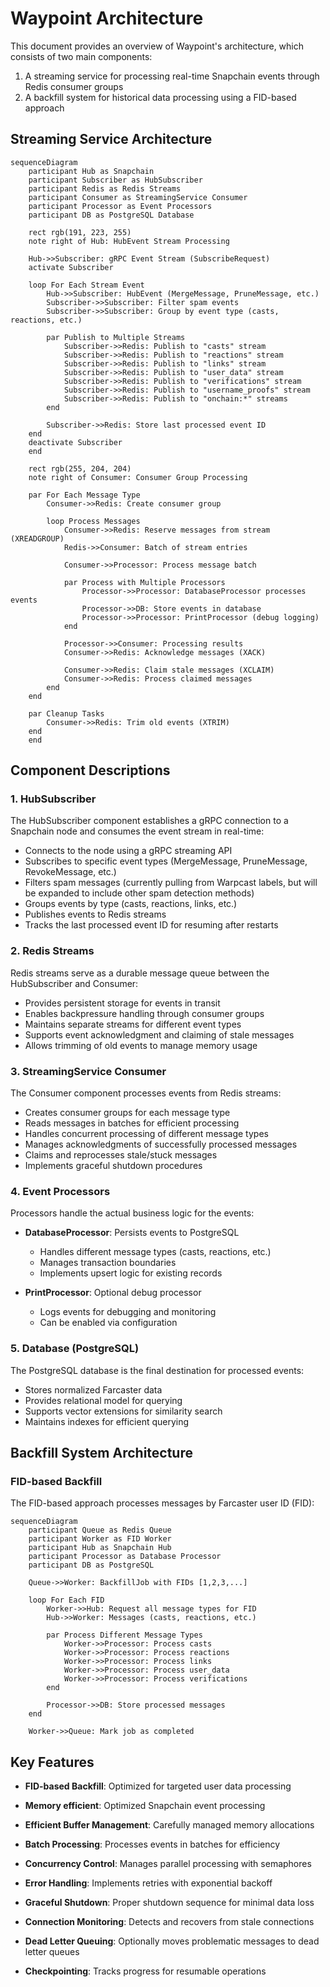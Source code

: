 # Waypoint Architecture

This document provides an overview of Waypoint's architecture, which consists of two main components:
1. A streaming service for processing real-time Snapchain events through Redis consumer groups
2. A backfill system for historical data processing using a FID-based approach

## Streaming Service Architecture

```mermaid
sequenceDiagram
    participant Hub as Snapchain
    participant Subscriber as HubSubscriber
    participant Redis as Redis Streams
    participant Consumer as StreamingService Consumer
    participant Processor as Event Processors
    participant DB as PostgreSQL Database

    rect rgb(191, 223, 255)
    note right of Hub: HubEvent Stream Processing
    
    Hub->>Subscriber: gRPC Event Stream (SubscribeRequest)
    activate Subscriber
    
    loop For Each Stream Event
        Hub->>Subscriber: HubEvent (MergeMessage, PruneMessage, etc.)
        Subscriber->>Subscriber: Filter spam events
        Subscriber->>Subscriber: Group by event type (casts, reactions, etc.)
        
        par Publish to Multiple Streams
            Subscriber->>Redis: Publish to "casts" stream
            Subscriber->>Redis: Publish to "reactions" stream
            Subscriber->>Redis: Publish to "links" stream
            Subscriber->>Redis: Publish to "user_data" stream
            Subscriber->>Redis: Publish to "verifications" stream
            Subscriber->>Redis: Publish to "username_proofs" stream
            Subscriber->>Redis: Publish to "onchain:*" streams
        end
        
        Subscriber->>Redis: Store last processed event ID
    end
    deactivate Subscriber
    end

    rect rgb(255, 204, 204)
    note right of Consumer: Consumer Group Processing
    
    par For Each Message Type
        Consumer->>Redis: Create consumer group
        
        loop Process Messages
            Consumer->>Redis: Reserve messages from stream (XREADGROUP)
            Redis->>Consumer: Batch of stream entries
            
            Consumer->>Processor: Process message batch
            
            par Process with Multiple Processors
                Processor->>Processor: DatabaseProcessor processes events
                Processor->>DB: Store events in database
                Processor->>Processor: PrintProcessor (debug logging)
            end
            
            Processor->>Consumer: Processing results
            Consumer->>Redis: Acknowledge messages (XACK)
            
            Consumer->>Redis: Claim stale messages (XCLAIM)
            Consumer->>Redis: Process claimed messages
        end
    end
    
    par Cleanup Tasks
        Consumer->>Redis: Trim old events (XTRIM)
    end
    end
```

## Component Descriptions

### 1. HubSubscriber

The HubSubscriber component establishes a gRPC connection to a Snapchain node and consumes the event stream in real-time:

- Connects to the node using a gRPC streaming API
- Subscribes to specific event types (MergeMessage, PruneMessage, RevokeMessage, etc.)
- Filters spam messages (currently pulling from Warpcast labels, but will be expanded to include other spam detection methods)
- Groups events by type (casts, reactions, links, etc.)
- Publishes events to Redis streams
- Tracks the last processed event ID for resuming after restarts

### 2. Redis Streams

Redis streams serve as a durable message queue between the HubSubscriber and Consumer:

- Provides persistent storage for events in transit
- Enables backpressure handling through consumer groups
- Maintains separate streams for different event types
- Supports event acknowledgment and claiming of stale messages
- Allows trimming of old events to manage memory usage

### 3. StreamingService Consumer

The Consumer component processes events from Redis streams:

- Creates consumer groups for each message type
- Reads messages in batches for efficient processing
- Handles concurrent processing of different message types
- Manages acknowledgments of successfully processed messages
- Claims and reprocesses stale/stuck messages
- Implements graceful shutdown procedures

### 4. Event Processors

Processors handle the actual business logic for the events:

- **DatabaseProcessor**: Persists events to PostgreSQL
  - Handles different message types (casts, reactions, etc.)
  - Manages transaction boundaries
  - Implements upsert logic for existing records

- **PrintProcessor**: Optional debug processor
  - Logs events for debugging and monitoring
  - Can be enabled via configuration

### 5. Database (PostgreSQL)

The PostgreSQL database is the final destination for processed events:

- Stores normalized Farcaster data
- Provides relational model for querying
- Supports vector extensions for similarity search
- Maintains indexes for efficient querying

## Backfill System Architecture

### FID-based Backfill

The FID-based approach processes messages by Farcaster user ID (FID):

```mermaid
sequenceDiagram
    participant Queue as Redis Queue
    participant Worker as FID Worker
    participant Hub as Snapchain Hub
    participant Processor as Database Processor
    participant DB as PostgreSQL

    Queue->>Worker: BackfillJob with FIDs [1,2,3,...]
    
    loop For Each FID
        Worker->>Hub: Request all message types for FID
        Hub->>Worker: Messages (casts, reactions, etc.)
        
        par Process Different Message Types
            Worker->>Processor: Process casts
            Worker->>Processor: Process reactions
            Worker->>Processor: Process links
            Worker->>Processor: Process user_data
            Worker->>Processor: Process verifications
        end
        
        Processor->>DB: Store processed messages
    end
    
    Worker->>Queue: Mark job as completed
```

## Key Features

- **FID-based Backfill**: Optimized for targeted user data processing

- **Memory efficient**: Optimized Snapchain event processing
- **Efficient Buffer Management**: Carefully managed memory allocations
- **Batch Processing**: Processes events in batches for efficiency
- **Concurrency Control**: Manages parallel processing with semaphores
- **Error Handling**: Implements retries with exponential backoff
- **Graceful Shutdown**: Proper shutdown sequence for minimal data loss
- **Connection Monitoring**: Detects and recovers from stale connections
- **Dead Letter Queuing**: Optionally moves problematic messages to dead letter queues
- **Checkpointing**: Tracks progress for resumable operations